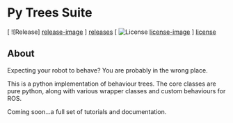 # Py Trees Suite

[ ![Release] [release-image] ] [releases]
[ ![License] [license-image] ] [license]

[release-image]: http://img.shields.io/badge/release-0.2.0-blue.svg?style=plastic
[releases]: https://github.com/IntelRealSense/librealsense

[license-image]: https://img.shields.io/pypi/l/Django.svg?style=plastic
[license]: LICENSE

## About

Expecting your robot to behave? You are probably in the wrong place.

This is a python implementation of behaviour trees. The core classes are pure python, along with various wrapper classes and custom behaviours for ROS.

Coming soon...a full set of tutorials and documentation.
